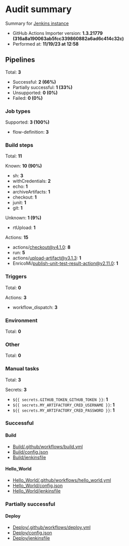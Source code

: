 # Audit summary

Summary for [Jenkins instance](http://localhost:8080/)

- GitHub Actions Importer version: **1.3.21779 (316a8a190063ab5fcc339860882a6ad6c414c32c)**
- Performed at: **11/19/23 at 12:58**

## Pipelines

Total: **3**

- Successful: **2 (66%)**
- Partially successful: **1 (33%)**
- Unsupported: **0 (0%)**
- Failed: **0 (0%)**

### Job types

Supported: **3 (100%)**

- flow-definition: **3**

### Build steps

Total: **11**

Known: **10 (90%)**

- sh: **3**
- withCredentials: **2**
- echo: **1**
- archiveArtifacts: **1**
- checkout: **1**
- junit: **1**
- git: **1**

Unknown: **1 (9%)**

- rtUpload: **1**

Actions: **15**

- actions/checkout@v4.1.0: **8**
- run: **5**
- actions/upload-artifact@v3.1.3: **1**
- EnricoMi/publish-unit-test-result-action@v2.11.0: **1**

### Triggers

Total: **0**

Actions: **3**

- workflow_dispatch: **3**

### Environment

Total: **0**

### Other

Total: **0**

### Manual tasks

Total: **3**

Secrets: **3**

- `${{ secrets.GITHUB_TOKEN_GITHUB_TOKEN }}`: **1**
- `${{ secrets.MY_ARTIFACTORY_CRED_USERNAME }}`: **1**
- `${{ secrets.MY_ARTIFACTORY_CRED_PASSWORD }}`: **1**

### Successful

#### Build

- [Build/.github/workflows/build.yml](Build/.github/workflows/build.yml)
- [Build/config.json](Build/config.json)
- [Build/jenkinsfile](Build/jenkinsfile)

#### Hello_World

- [Hello_World/.github/workflows/hello_world.yml](Hello_World/.github/workflows/hello_world.yml)
- [Hello_World/config.json](Hello_World/config.json)
- [Hello_World/jenkinsfile](Hello_World/jenkinsfile)

### Partially successful

#### Deploy

- [Deploy/.github/workflows/deploy.yml](Deploy/.github/workflows/deploy.yml)
- [Deploy/config.json](Deploy/config.json)
- [Deploy/jenkinsfile](Deploy/jenkinsfile)
